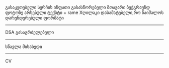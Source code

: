 გასაკეთებელი სერჩის ინფათი
გასასწორებელი მთავარი ბექგრაუნდ ფოტოზე არსებული ტექსტი  +
rame Xღილაკი დასამატებელი,რო წაიშალოს დარენდერებული ფორმატი

---
DSA გასაგრძელებელი

---
სწავლა მისახედი 


---
CV